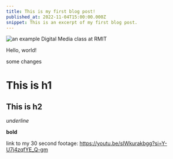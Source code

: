 ```yaml
---
title: This is my first blog post!
published_at: 2022-11-04T15:00:00.000Z
snippet: This is an excerpt of my first blog post.
---
```


![an example Digital Media class at RMIT](/w01s1/dms1_pfp.png)

Hello, world!

some changes

# This is h1

## This is h2

_underline_

**bold**

link to my 30 second footage:
https://youtu.be/sIWkurakbgg?si=Y-U7j4zqfYE_Q-gm